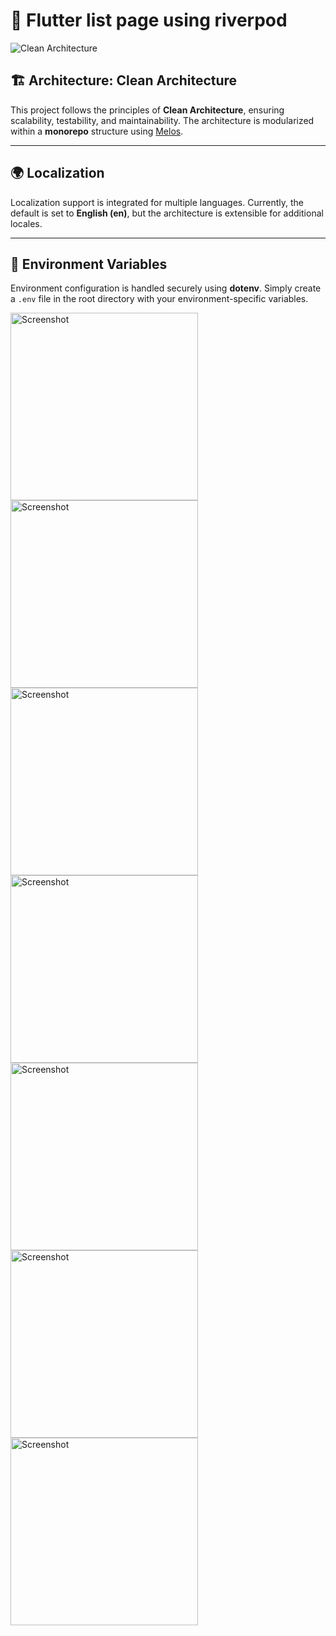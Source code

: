 # 🚀 Flutter list page using riverpod

![Clean Architecture](https://upload.wikimedia.org/wikipedia/commons/a/a0/Clean_Architecture.jpg)

## 🏗️ Architecture: Clean Architecture
This project follows the principles of **Clean Architecture**, ensuring scalability, testability, and maintainability. The architecture is modularized within a **monorepo** structure using [Melos](https://melos.invertase.dev/).

---

## 🌍 Localization
Localization support is integrated for multiple languages. Currently, the default is set to **English (en)**, but the architecture is extensible for additional locales.

---

## 🔐 Environment Variables
Environment configuration is handled securely using **dotenv**. Simply create a `.env` file in the root directory with your environment-specific variables.

<img src="https://github.com/user-attachments/assets/423ef730-d4ed-411f-b29b-3af69067a55b" alt="Screenshot" width="300" />
<img src="https://github.com/user-attachments/assets/4f85860c-b00e-4775-918f-f843201b1e0e" alt="Screenshot" width="300" />
<img src="https://github.com/user-attachments/assets/c62aef1b-3a64-4163-9ba0-4c6c800fe51a" alt="Screenshot" width="300" />
<img src="https://github.com/user-attachments/assets/00dd11e9-55ac-46f7-b800-287504dec047" alt="Screenshot" width="300" />
<img src="https://github.com/user-attachments/assets/200ddf63-8f0a-4e31-b644-511fc9b8586a" alt="Screenshot" width="300" />
<img src="https://github.com/user-attachments/assets/b798bec2-d950-4d87-bc08-488799f6360a" alt="Screenshot" width="300" />
<img src="https://github.com/user-attachments/assets/8c56f4ea-224e-4899-ab9e-ec47b75fdcd0" alt="Screenshot" width="300" />
